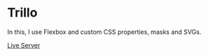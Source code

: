 # Trillo
In this, I use Flexbox and custom CSS properties, masks and SVGs.

[Live Server](https://diamondabhishek.github.io/Trillo/)
